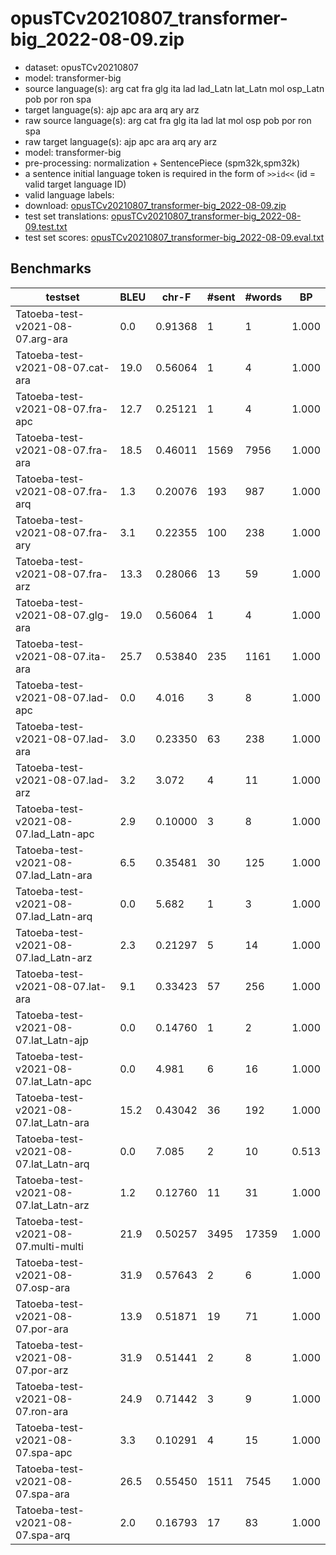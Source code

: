# opusTCv20210807_transformer-big_2022-08-09.zip

* dataset: opusTCv20210807
* model: transformer-big
* source language(s): arg cat fra glg ita lad lad_Latn lat_Latn mol osp_Latn pob por ron spa
* target language(s): ajp apc ara arq ary arz
* raw source language(s): arg cat fra glg ita lad lat mol osp pob por ron spa
* raw target language(s): ajp apc ara arq ary arz
* model: transformer-big
* pre-processing: normalization + SentencePiece (spm32k,spm32k)
* a sentence initial language token is required in the form of `>>id<<` (id = valid target language ID)
* valid language labels: 
* download: [opusTCv20210807_transformer-big_2022-08-09.zip](https://object.pouta.csc.fi/Tatoeba-MT-models/itc-ara/opusTCv20210807_transformer-big_2022-08-09.zip)
* test set translations: [opusTCv20210807_transformer-big_2022-08-09.test.txt](https://object.pouta.csc.fi/Tatoeba-MT-models/itc-ara/opusTCv20210807_transformer-big_2022-08-09.test.txt)
* test set scores: [opusTCv20210807_transformer-big_2022-08-09.eval.txt](https://object.pouta.csc.fi/Tatoeba-MT-models/itc-ara/opusTCv20210807_transformer-big_2022-08-09.eval.txt)

## Benchmarks

| testset | BLEU  | chr-F | #sent | #words | BP |
|---------|-------|-------|-------|--------|----|
| Tatoeba-test-v2021-08-07.arg-ara 	| 0.0 	| 0.91368 	| 1 	| 1 	| 1.000 |
| Tatoeba-test-v2021-08-07.cat-ara 	| 19.0 	| 0.56064 	| 1 	| 4 	| 1.000 |
| Tatoeba-test-v2021-08-07.fra-apc 	| 12.7 	| 0.25121 	| 1 	| 4 	| 1.000 |
| Tatoeba-test-v2021-08-07.fra-ara 	| 18.5 	| 0.46011 	| 1569 	| 7956 	| 1.000 |
| Tatoeba-test-v2021-08-07.fra-arq 	| 1.3 	| 0.20076 	| 193 	| 987 	| 1.000 |
| Tatoeba-test-v2021-08-07.fra-ary 	| 3.1 	| 0.22355 	| 100 	| 238 	| 1.000 |
| Tatoeba-test-v2021-08-07.fra-arz 	| 13.3 	| 0.28066 	| 13 	| 59 	| 1.000 |
| Tatoeba-test-v2021-08-07.glg-ara 	| 19.0 	| 0.56064 	| 1 	| 4 	| 1.000 |
| Tatoeba-test-v2021-08-07.ita-ara 	| 25.7 	| 0.53840 	| 235 	| 1161 	| 1.000 |
| Tatoeba-test-v2021-08-07.lad-apc 	| 0.0 	| 4.016 	| 3 	| 8 	| 1.000 |
| Tatoeba-test-v2021-08-07.lad-ara 	| 3.0 	| 0.23350 	| 63 	| 238 	| 1.000 |
| Tatoeba-test-v2021-08-07.lad-arz 	| 3.2 	| 3.072 	| 4 	| 11 	| 1.000 |
| Tatoeba-test-v2021-08-07.lad_Latn-apc 	| 2.9 	| 0.10000 	| 3 	| 8 	| 1.000 |
| Tatoeba-test-v2021-08-07.lad_Latn-ara 	| 6.5 	| 0.35481 	| 30 	| 125 	| 1.000 |
| Tatoeba-test-v2021-08-07.lad_Latn-arq 	| 0.0 	| 5.682 	| 1 	| 3 	| 1.000 |
| Tatoeba-test-v2021-08-07.lad_Latn-arz 	| 2.3 	| 0.21297 	| 5 	| 14 	| 1.000 |
| Tatoeba-test-v2021-08-07.lat-ara 	| 9.1 	| 0.33423 	| 57 	| 256 	| 1.000 |
| Tatoeba-test-v2021-08-07.lat_Latn-ajp 	| 0.0 	| 0.14760 	| 1 	| 2 	| 1.000 |
| Tatoeba-test-v2021-08-07.lat_Latn-apc 	| 0.0 	| 4.981 	| 6 	| 16 	| 1.000 |
| Tatoeba-test-v2021-08-07.lat_Latn-ara 	| 15.2 	| 0.43042 	| 36 	| 192 	| 1.000 |
| Tatoeba-test-v2021-08-07.lat_Latn-arq 	| 0.0 	| 7.085 	| 2 	| 10 	| 0.513 |
| Tatoeba-test-v2021-08-07.lat_Latn-arz 	| 1.2 	| 0.12760 	| 11 	| 31 	| 1.000 |
| Tatoeba-test-v2021-08-07.multi-multi 	| 21.9 	| 0.50257 	| 3495 	| 17359 	| 1.000 |
| Tatoeba-test-v2021-08-07.osp-ara 	| 31.9 	| 0.57643 	| 2 	| 6 	| 1.000 |
| Tatoeba-test-v2021-08-07.por-ara 	| 13.9 	| 0.51871 	| 19 	| 71 	| 1.000 |
| Tatoeba-test-v2021-08-07.por-arz 	| 31.9 	| 0.51441 	| 2 	| 8 	| 1.000 |
| Tatoeba-test-v2021-08-07.ron-ara 	| 24.9 	| 0.71442 	| 3 	| 9 	| 1.000 |
| Tatoeba-test-v2021-08-07.spa-apc 	| 3.3 	| 0.10291 	| 4 	| 15 	| 1.000 |
| Tatoeba-test-v2021-08-07.spa-ara 	| 26.5 	| 0.55450 	| 1511 	| 7545 	| 1.000 |
| Tatoeba-test-v2021-08-07.spa-arq 	| 2.0 	| 0.16793 	| 17 	| 83 	| 1.000 |

